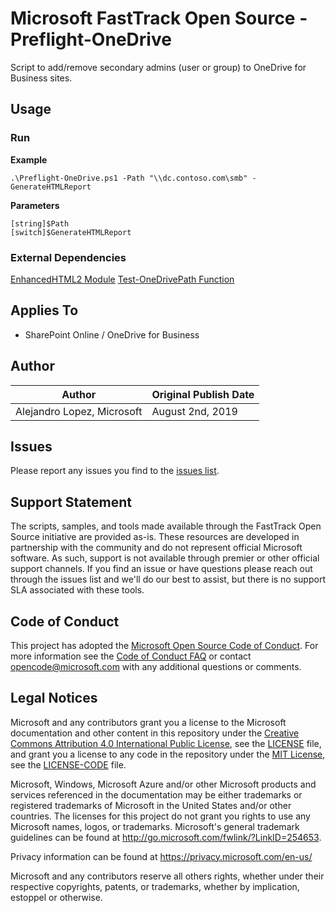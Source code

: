 # Microsoft FastTrack Open Source - Preflight-OneDrive

Script to add/remove secondary admins (user or group) to OneDrive for Business sites.

## Usage

### Run

**Example**

`.\Preflight-OneDrive.ps1 -Path "\\dc.contoso.com\smb" -GenerateHTMLReport`

**Parameters**
```
[string]$Path 
[switch]$GenerateHTMLReport   
```

### External Dependencies

[EnhancedHTML2 Module](https://www.powershellgallery.com/packages/EnhancedHTML2/2.0)
[Test-OneDrivePath Function](https://github.com/OTvedt/Scripts-For-Sharing/blob/master/OneDrive/Test-OneDrivePath.ps1)

## Applies To

- SharePoint Online / OneDrive for Business

## Author

|Author|Original Publish Date
|----|--------------------------
|Alejandro Lopez, Microsoft|August 2nd, 2019|

## Issues

Please report any issues you find to the [issues list](../../../../issues).

## Support Statement

The scripts, samples, and tools made available through the FastTrack Open Source initiative are provided as-is. These resources are developed in partnership with the community and do not represent official Microsoft software. As such, support is not available through premier or other official support channels. If you find an issue or have questions please reach out through the issues list and we'll do our best to assist, but there is no support SLA associated with these tools.

## Code of Conduct

This project has adopted the [Microsoft Open Source Code of Conduct](https://opensource.microsoft.com/codeofconduct/).
For more information see the [Code of Conduct FAQ](https://opensource.microsoft.com/codeofconduct/faq/) or
contact [opencode@microsoft.com](mailto:opencode@microsoft.com) with any additional questions or comments.

## Legal Notices

Microsoft and any contributors grant you a license to the Microsoft documentation and other content
in this repository under the [Creative Commons Attribution 4.0 International Public License](https://creativecommons.org/licenses/by/4.0/legalcode),
see the [LICENSE](https://github.com/Microsoft/FastTrack/blob/master/LICENSE) file, and grant you a license to any code in the repository under the [MIT License](https://opensource.org/licenses/MIT), see the
[LICENSE-CODE](https://github.com/Microsoft/FastTrack/blob/master/LICENSE-CODE) file.

Microsoft, Windows, Microsoft Azure and/or other Microsoft products and services referenced in the documentation
may be either trademarks or registered trademarks of Microsoft in the United States and/or other countries.
The licenses for this project do not grant you rights to use any Microsoft names, logos, or trademarks.
Microsoft's general trademark guidelines can be found at http://go.microsoft.com/fwlink/?LinkID=254653.

Privacy information can be found at https://privacy.microsoft.com/en-us/

Microsoft and any contributors reserve all others rights, whether under their respective copyrights, patents,
or trademarks, whether by implication, estoppel or otherwise.


